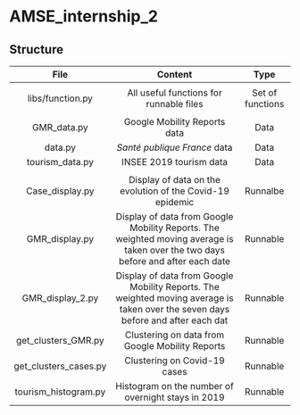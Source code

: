# AMSE_internship_2

## Structure

| File | Content | Type |
| :-----: | :-----: | :-----: |
|   |   |   | 
| libs/function.py | All useful functions for runnable files | Set of functions |
|   |   |   |
| GMR_data.py | Google Mobility Reports data | Data |
| data.py | *Santé publique France* data | Data |
| tourism_data.py | INSEE 2019 tourism data | Data |
|   |   |   |
| Case_display.py | Display of data on the evolution of the Covid-19 epidemic | Runnalbe |
| GMR_display.py | Display of data from Google Mobility Reports. The weighted moving average is taken over the two days before and after each date | Runnable |
| GMR_display_2.py | Display of data from Google Mobility Reports. The weighted moving average is taken over the seven days before and after each dat | Runnable |
| get_clusters_GMR.py | Clustering on data from Google Mobility Reports | Runnable |
| get_clusters_cases.py | Clustering on Covid-19 cases | Runnable |
| tourism_histogram.py | Histogram on the number of overnight stays in 2019 | Runnable |
